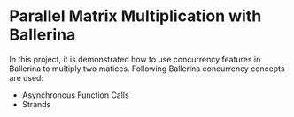 # Parallel Matrix Multiplication with Ballerina

In this project, it is demonstrated how to use concurrency features in Ballerina to 
multiply two matices. Following Ballerina concurrency concepts are used:

* Asynchronous Function Calls
* Strands